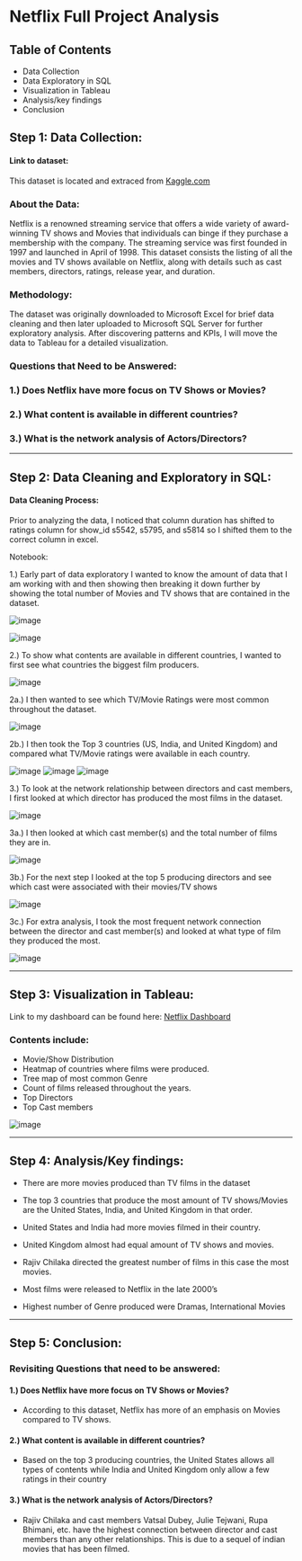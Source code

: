 # Netflix Full Project Analysis
## Table of Contents
- Data Collection
- Data Exploratory in SQL
- Visualization in Tableau
- Analysis/key findings
- Conclusion

## Step 1: Data Collection:

#### Link to dataset:
This dataset is located and extraced from [Kaggle.com](https://www.kaggle.com/datasets/shivamb/netflix-shows/data) 

### About the Data: 
Netflix is a renowned streaming service that offers a wide variety of award-winning TV shows and Movies that individuals can binge if they purchase a membership with the company. The streaming service was first founded in 1997 and launched in April of 1998. This dataset consists the listing of all the movies and TV shows available on Netflix, along with details such as cast members, directors, ratings, release year, and duration.

### Methodology: 
The dataset was originally downloaded to Microsoft Excel for brief data cleaning and then later uploaded to Microsoft SQL Server for further exploratory analysis. After discovering patterns and KPIs, I will move the data to Tableau for a detailed visualization. 
&nbsp;

### Questions that Need to be Answered:
### 1.)	Does Netflix have more focus on TV Shows or Movies?
### 2.)	What content is available in different countries?
### 3.)	What is the network analysis of Actors/Directors?
----
## Step 2: Data Cleaning and Exploratory in SQL:
#### Data Cleaning Process:
Prior to analyzing the data, I noticed that column duration has shifted to ratings column for show_id s5542, s5795, and s5814 so I shifted them to the correct column in excel.
&nbsp;

Notebook:

1.)	Early part of data exploratory I wanted to know the amount of data that I am working with and then showing then breaking it down further by showing the total number of Movies and TV shows that are contained in the dataset.
 
![image](https://github.com/CavCed/DataAnalyticsPortfolio/assets/154090883/17c885f9-e94b-4fb1-b17f-c7650cc6e801)

![image](https://github.com/CavCed/DataAnalyticsPortfolio/assets/154090883/b354c81c-bf44-49dc-adde-98a36a0839d9)


2.)	To show what contents are available in different countries, I wanted to first see what countries the biggest film producers.

![image](https://github.com/CavCed/DataAnalyticsPortfolio/assets/154090883/4397ac5e-b0b8-44e7-badb-63f7dc2d8ddb)
 
2a.) I then wanted to see which TV/Movie Ratings were most common throughout the dataset.

![image](https://github.com/CavCed/DataAnalyticsPortfolio/assets/154090883/9f5014ea-b0d7-461b-adfd-11e8ed67cf5e)


2b.) I then took the Top 3 countries (US, India, and United Kingdom) and compared what TV/Movie ratings were available in each country.

![image](https://github.com/CavCed/DataAnalyticsPortfolio/assets/154090883/16f529a2-554d-4af6-8def-5450047c933f)
![image](https://github.com/CavCed/DataAnalyticsPortfolio/assets/154090883/5c2b7934-b4b5-42a0-b654-410672fb866a)
![image](https://github.com/CavCed/DataAnalyticsPortfolio/assets/154090883/bd0da5fd-6b59-4303-8a59-b2837b7a9d8a)
     

3.)	To look at the network relationship between directors and cast members, I first looked at which director has produced the most films in the dataset.

![image](https://github.com/CavCed/DataAnalyticsPortfolio/assets/154090883/fe19070d-7e86-4cf8-951d-43644bbf7ff9)

  
3a.) I then looked at which cast member(s) and the total number of films they are in.

![image](https://github.com/CavCed/DataAnalyticsPortfolio/assets/154090883/27aa7295-c873-484f-bf63-4255a0357038)

 
3b.) For the next step I looked at the top 5 producing directors and see which cast were associated with their movies/TV shows

![image](https://github.com/CavCed/DataAnalyticsPortfolio/assets/154090883/e621e5ae-b89c-4334-8dd0-39c36c1b0a62)

 
3c.) For extra analysis, I took the most frequent network connection between the director and cast member(s) and looked at what type of film they produced the most.

![image](https://github.com/CavCed/DataAnalyticsPortfolio/assets/154090883/7a5dda36-9497-4df8-b7a3-8998d3c02657)

---- 

## Step 3: Visualization in Tableau:

Link to my dashboard can be found here: [Netflix Dashboard](https://public.tableau.com/views/NetflixDashboard_17083612145830/Dashboard1?:language=en-US&:sid=&:display_count=n&:origin=viz_share_link)

### Contents include:
-	Movie/Show Distribution
-	Heatmap of countries where films were produced.
-	Tree map of most common Genre
-	Count of films released throughout the years.
-	Top Directors
-	Top Cast members

![image](https://github.com/CavCed/DataAnalyticsPortfolio/assets/154090883/5b8b989b-1ba7-4329-9428-f2dc2a87e8f5)


----
## Step 4: Analysis/Key findings:

- There are more movies produced than TV films in the dataset
  
-	The top 3 countries that produce the most amount of TV shows/Movies are the United States, India, and United Kingdom in that order.
-	United States and India had more movies filmed in their country.
-	United Kingdom almost had equal amount of TV shows and movies.

- Rajiv Chilaka directed the greatest number of films in this case the most movies.

- Most films were released to Netflix in the late 2000’s

- Highest number of Genre produced were Dramas, International Movies

----
## Step 5: Conclusion:

### Revisiting Questions that need to be answered:

#### 1.)	Does Netflix have more focus on TV Shows or Movies?
-	According to this dataset, Netflix has more of an emphasis on Movies compared to TV shows.
  
#### 2.)	What content is available in different countries?
-	Based on the top 3 producing countries, the United States allows all types of contents while India and United Kingdom only allow a few ratings in their country

#### 3.)	What is the network analysis of Actors/Directors?
-	Rajiv Chilaka and cast members Vatsal Dubey, Julie Tejwani, Rupa Bhimani, etc. have the highest connection between director and cast members than any other relationships. This is due to a sequel of indian movies that has been filmed.
